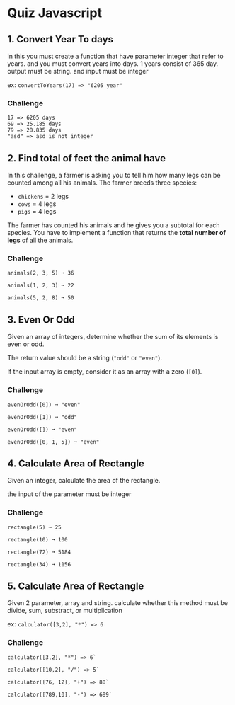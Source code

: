 # Quiz Javascript

## 1. Convert Year To days
in this you must create a function that have parameter integer that refer to years. and you must convert years into days. 1 years consist of 365 day. output must be string. and input must be integer

ex: `convertToYears(17) => "6205 year"`

### Challenge
```
17 => 6205 days
69 => 25.185 days
79 => 28.835 days
"asd" => asd is not integer
```

## 2. Find total of feet the animal have
In this challenge, a farmer is asking you to tell him how many legs can be counted among all his animals. The farmer breeds three species:

-   `chickens` = 2 legs
-   `cows` = 4 legs
-   `pigs` = 4 legs

The farmer has counted his animals and he gives you a subtotal for each species. You have to implement a function that returns the **total number of legs** of all the animals.

### Challenge

```
animals(2, 3, 5) ➞ 36

animals(1, 2, 3) ➞ 22

animals(5, 2, 8) ➞ 50
```

## 3. Even Or Odd
Given an array of integers, determine whether the sum of its elements is even or odd.

The return value should be a string (`"odd"` or `"even"`).

If the input array is empty, consider it as an array with a zero (`[0]`).

### Challenge

```
evenOrOdd([0]) ➞ "even"

evenOrOdd([1]) ➞ "odd"

evenOrOdd([]) ➞ "even"

evenOrOdd([0, 1, 5]) ➞ "even"
```

## 4. Calculate Area of Rectangle
Given an integer, calculate the area of the rectangle.

the input of the parameter must be integer

### Challenge

```
rectangle(5) ➞ 25

rectangle(10) ➞ 100

rectangle(72) ➞ 5184

rectangle(34) ➞ 1156
```
## 5. Calculate Area of Rectangle
Given 2 parameter, array and string. calculate whether this method must be divide, sum, substract, or multiplication

ex: `calculator([3,2], "*") => 6`

### Challenge

```
calculator([3,2], "*") => 6`

calculator([10,2], "/") => 5`

calculator([76, 12], "+") => 88`

calculator([789,10], "-") => 689`
```
